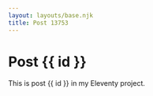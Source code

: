 ```yaml
---
layout: layouts/base.njk
title: Post 13753
---
```


# Post {{ id }}

This is post {{ id }} in my Eleventy project.
